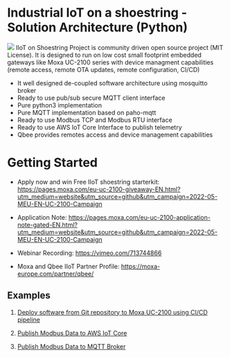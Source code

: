 
# Industrial IoT on a shoestring -Solution Architecture (Python)

![](media/solution-architecture-v3.png)
IIoT on Shoestring Project is community driven open source project (MIT License). It is designed to run on low cost small footprint embedded gateways like Moxa UC-2100 series with device managment capabilities (remote access, remote OTA updates, remote configuration, CI/CD)
- It well designed de-coupled software architecture using mosquitto broker
- Ready to use pub/sub secure MQTT client interface 
- Pure python3 implementation
- Pure MQTT implementation based on paho-mqtt
- Ready to use Modbus TCP and Modbus RTU interface
- Ready to use AWS IoT Core Interface to publish telemetry 
- Qbee provides remotes access and device management capabilities 


# Getting Started
-	Apply now and win Free IIoT shoestring starterkit: https://pages.moxa.com/eu-uc-2100-giveaway-EN.html?utm_medium=website&utm_source=github&utm_campaign=2022-05-MEU-EN-UC-2100-Campaign

-	Application Note: https://pages.moxa.com/eu-uc-2100-application-note-gated-EN.html?utm_medium=website&utm_source=github&utm_campaign=2022-05-MEU-EN-UC-2100-Campaign

-	Webinar Recording: https://vimeo.com/713744866

- Moxa and Qbee IIoT Partner Profile: https://moxa-europe.com/partner/qbee/

## Examples 

1. <a href="https://github.com/abadar05/moxaiiot-uc2100-qbee-io/blob/main/documents/Automate%20software%20deployment%20with%20Continuous%20Integration%20and%20Continuous%20Deployment.md"> Deploy software from Git repository to Moxa UC-2100 using CI/CD pipeline </a>

2. <a href="https://github.com/abadar05/moxaiiot-uc2100-qbee-io/blob/main/documents/Publish%20Modbus%20Data%20to%20AWS%20IoT%20Core.md"> Publish Modbus Data to AWS IoT Core </a>

3. <a href="https://github.com/abadar05/moxaiiot-uc2100-qbee-io/blob/main/documents/Publish%20Modbus%20Data%20to%20MQTT%20Broker.md"> Publish Modbus Data to MQTT Broker </a>
